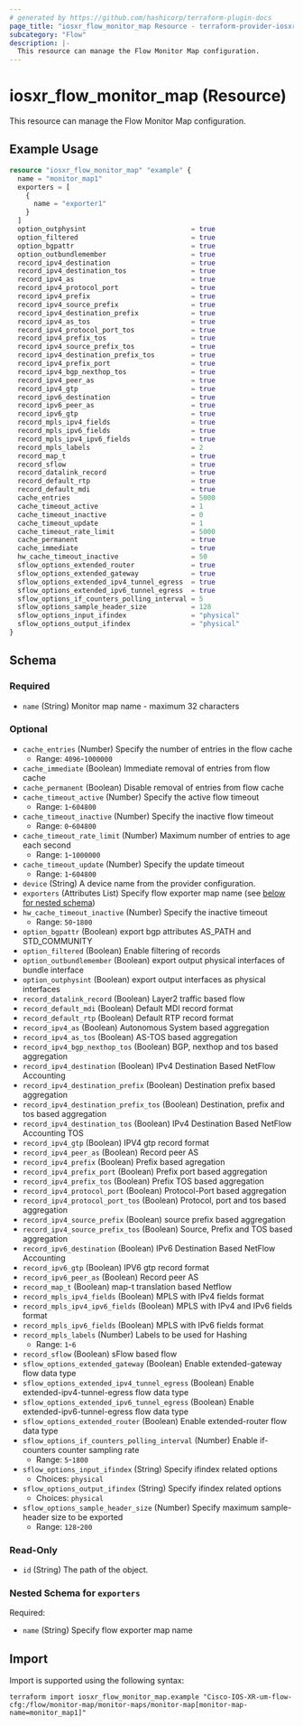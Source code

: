 ```yaml
---
# generated by https://github.com/hashicorp/terraform-plugin-docs
page_title: "iosxr_flow_monitor_map Resource - terraform-provider-iosxr"
subcategory: "Flow"
description: |-
  This resource can manage the Flow Monitor Map configuration.
---
```


# iosxr_flow_monitor_map (Resource)

This resource can manage the Flow Monitor Map configuration.

## Example Usage

```terraform
resource "iosxr_flow_monitor_map" "example" {
  name = "monitor_map1"
  exporters = [
    {
      name = "exporter1"
    }
  ]
  option_outphysint                          = true
  option_filtered                            = true
  option_bgpattr                             = true
  option_outbundlemember                     = true
  record_ipv4_destination                    = true
  record_ipv4_destination_tos                = true
  record_ipv4_as                             = true
  record_ipv4_protocol_port                  = true
  record_ipv4_prefix                         = true
  record_ipv4_source_prefix                  = true
  record_ipv4_destination_prefix             = true
  record_ipv4_as_tos                         = true
  record_ipv4_protocol_port_tos              = true
  record_ipv4_prefix_tos                     = true
  record_ipv4_source_prefix_tos              = true
  record_ipv4_destination_prefix_tos         = true
  record_ipv4_prefix_port                    = true
  record_ipv4_bgp_nexthop_tos                = true
  record_ipv4_peer_as                        = true
  record_ipv4_gtp                            = true
  record_ipv6_destination                    = true
  record_ipv6_peer_as                        = true
  record_ipv6_gtp                            = true
  record_mpls_ipv4_fields                    = true
  record_mpls_ipv6_fields                    = true
  record_mpls_ipv4_ipv6_fields               = true
  record_mpls_labels                         = 2
  record_map_t                               = true
  record_sflow                               = true
  record_datalink_record                     = true
  record_default_rtp                         = true
  record_default_mdi                         = true
  cache_entries                              = 5000
  cache_timeout_active                       = 1
  cache_timeout_inactive                     = 0
  cache_timeout_update                       = 1
  cache_timeout_rate_limit                   = 5000
  cache_permanent                            = true
  cache_immediate                            = true
  hw_cache_timeout_inactive                  = 50
  sflow_options_extended_router              = true
  sflow_options_extended_gateway             = true
  sflow_options_extended_ipv4_tunnel_egress  = true
  sflow_options_extended_ipv6_tunnel_egress  = true
  sflow_options_if_counters_polling_interval = 5
  sflow_options_sample_header_size           = 128
  sflow_options_input_ifindex                = "physical"
  sflow_options_output_ifindex               = "physical"
}
```

<!-- schema generated by tfplugindocs -->
## Schema

### Required

- `name` (String) Monitor map name - maximum 32 characters

### Optional

- `cache_entries` (Number) Specify the number of entries in the flow cache
  - Range: `4096`-`1000000`
- `cache_immediate` (Boolean) Immediate removal of entries from flow cache
- `cache_permanent` (Boolean) Disable removal of entries from flow cache
- `cache_timeout_active` (Number) Specify the active flow timeout
  - Range: `1`-`604800`
- `cache_timeout_inactive` (Number) Specify the inactive flow timeout
  - Range: `0`-`604800`
- `cache_timeout_rate_limit` (Number) Maximum number of entries to age each second
  - Range: `1`-`1000000`
- `cache_timeout_update` (Number) Specify the update timeout
  - Range: `1`-`604800`
- `device` (String) A device name from the provider configuration.
- `exporters` (Attributes List) Specify flow exporter map name (see [below for nested schema](#nestedatt--exporters))
- `hw_cache_timeout_inactive` (Number) Specify the inactive timeout
  - Range: `50`-`1800`
- `option_bgpattr` (Boolean) export bgp attributes AS_PATH and STD_COMMUNITY
- `option_filtered` (Boolean) Enable filtering of records
- `option_outbundlemember` (Boolean) export output physical interfaces of bundle interface
- `option_outphysint` (Boolean) export output interfaces as physical interfaces
- `record_datalink_record` (Boolean) Layer2 traffic based flow
- `record_default_mdi` (Boolean) Default MDI record format
- `record_default_rtp` (Boolean) Default RTP record format
- `record_ipv4_as` (Boolean) Autonomous System based aggregation
- `record_ipv4_as_tos` (Boolean) AS-TOS based aggregation
- `record_ipv4_bgp_nexthop_tos` (Boolean) BGP, nexthop and tos based aggregation
- `record_ipv4_destination` (Boolean) IPv4 Destination Based NetFlow Accounting
- `record_ipv4_destination_prefix` (Boolean) Destination prefix based aggregation
- `record_ipv4_destination_prefix_tos` (Boolean) Destination, prefix and tos based aggregation
- `record_ipv4_destination_tos` (Boolean) IPv4 Destination Based NetFlow Accounting TOS
- `record_ipv4_gtp` (Boolean) IPV4 gtp record format
- `record_ipv4_peer_as` (Boolean) Record peer AS
- `record_ipv4_prefix` (Boolean) Prefix based agregation
- `record_ipv4_prefix_port` (Boolean) Prefix port based aggregation
- `record_ipv4_prefix_tos` (Boolean) Prefix TOS based aggregation
- `record_ipv4_protocol_port` (Boolean) Protocol-Port based aggregation
- `record_ipv4_protocol_port_tos` (Boolean) Protocol, port and tos based aggregation
- `record_ipv4_source_prefix` (Boolean) source prefix based aggregation
- `record_ipv4_source_prefix_tos` (Boolean) Source, Prefix and TOS based aggregation
- `record_ipv6_destination` (Boolean) IPv6 Destination Based NetFlow Accounting
- `record_ipv6_gtp` (Boolean) IPV6 gtp record format
- `record_ipv6_peer_as` (Boolean) Record peer AS
- `record_map_t` (Boolean) map-t translation based Netflow
- `record_mpls_ipv4_fields` (Boolean) MPLS with IPv4 fields format
- `record_mpls_ipv4_ipv6_fields` (Boolean) MPLS with IPv4 and IPv6 fields format
- `record_mpls_ipv6_fields` (Boolean) MPLS with IPv6 fields format
- `record_mpls_labels` (Number) Labels to be used for Hashing
  - Range: `1`-`6`
- `record_sflow` (Boolean) sFlow based flow
- `sflow_options_extended_gateway` (Boolean) Enable extended-gateway flow data type
- `sflow_options_extended_ipv4_tunnel_egress` (Boolean) Enable extended-ipv4-tunnel-egress flow data type
- `sflow_options_extended_ipv6_tunnel_egress` (Boolean) Enable extended-ipv6-tunnel-egress flow data type
- `sflow_options_extended_router` (Boolean) Enable extended-router flow data type
- `sflow_options_if_counters_polling_interval` (Number) Enable if-counters counter sampling rate
  - Range: `5`-`1800`
- `sflow_options_input_ifindex` (String) Specify ifindex related options
  - Choices: `physical`
- `sflow_options_output_ifindex` (String) Specify ifindex related options
  - Choices: `physical`
- `sflow_options_sample_header_size` (Number) Specify maximum sample-header size to be exported
  - Range: `128`-`200`

### Read-Only

- `id` (String) The path of the object.

<a id="nestedatt--exporters"></a>
### Nested Schema for `exporters`

Required:

- `name` (String) Specify flow exporter map name

## Import

Import is supported using the following syntax:

```shell
terraform import iosxr_flow_monitor_map.example "Cisco-IOS-XR-um-flow-cfg:/flow/monitor-map/monitor-maps/monitor-map[monitor-map-name=monitor_map1]"
```
